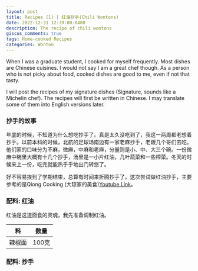 ```yaml
---
layout: post
title: Recipes (1) | 红油抄手(Chili Wontons) 
date: 2022-12-31 12:39:00-0400
description: The recipe of chili wontons
giscus_comments: true
tags: Home-cooked Recipes
categories: Wonton
---
```


When I was a graduate student, I cooked for myself frequently. Most dishes are Chinese cuisines. I would not say I am a great chef though. As a person who is not picky about food, cooked dishes are good to me, even if not that tasty.  

I will post the recipes of my signature dishes (Signature, sounds like a Michelin chef). The recipes will first be written in Chinese. I may translate some of them into English versions later. 

### 抄手的故事
年底的时候，不知道为什么想吃抄手了。真是太久没吃到了，我这一两周都老想着抄手。以前本科的时候，北航的足球场南边有一家老麻抄手，老跟几个哥们去吃。他们家的口味分为不麻，微麻，中麻和老麻，分量则是小、中、大三个碗。一份微麻中碗里大概有十几个抄手，汤里是一小片红油，几叶蔬菜和一些榨菜。冬天的时候来上一份，吃完就能热乎乎地出门转悠了。

好不容易挨到了学期结束，总算有时间来折腾抄手了。这次尝试做红油抄手，主要参考的是Qiong Cooking (大琼家的美食)[Youtube Link](https://www.youtube.com/watch?v=O3kOhTbfwVs&ab_channel=QiongCooking)。

### 配料: 红油
红油是这道面食的灵魂，我先准备调制红油。

| 料 | 数量 |
|-----| ----- |
| 辣椒面 | 100克 |

### 配料: 抄手